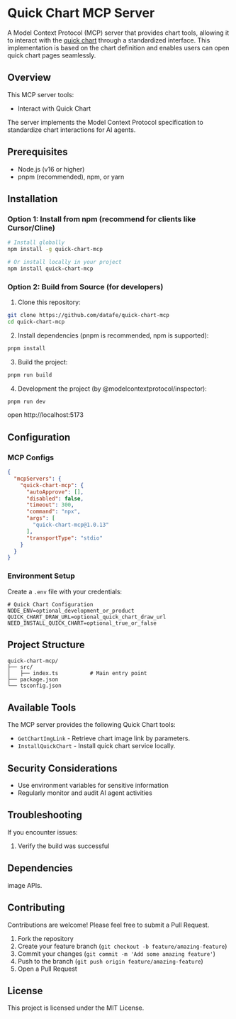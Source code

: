 # Quick Chart MCP Server

A Model Context Protocol (MCP) server that provides chart tools, allowing it to interact with the [quick chart](https://github.com/typpo/quickchart) through a standardized interface. This implementation is based on the chart definition and enables users can open quick chart pages seamlessly.

## Overview

This MCP server tools:

* Interact with Quick Chart

The server implements the Model Context Protocol specification to standardize chart interactions for AI agents.

## Prerequisites

* Node.js (v16 or higher)
* pnpm (recommended), npm, or yarn

## Installation

### Option 1: Install from npm (recommend for clients like Cursor/Cline)

```bash
# Install globally
npm install -g quick-chart-mcp

# Or install locally in your project
npm install quick-chart-mcp
```

### Option 2: Build from Source (for developers)

1. Clone this repository:
```bash
git clone https://github.com/datafe/quick-chart-mcp
cd quick-chart-mcp
```

2. Install dependencies (pnpm is recommended, npm is supported):
```bash
pnpm install
```

3. Build the project:
```bash
pnpm run build
```

4. Development the project (by @modelcontextprotocol/inspector):
```bash
pnpm run dev
```
open http://localhost:5173

## Configuration

### MCP Configs

``` json
{
  "mcpServers": {
    "quick-chart-mcp": {
      "autoApprove": [],
      "disabled": false,
      "timeout": 300,
      "command": "npx",
      "args": [
        "quick-chart-mcp@1.0.13"
      ],
      "transportType": "stdio"
    }
  }
}
```

### Environment Setup

Create a `.env` file with your credentials:

```env
# Quick Chart Configuration
NODE_ENV=optional_development_or_product
QUICK_CHART_DRAW_URL=optional_quick_chart_draw_url
NEED_INSTALL_QUICK_CHART=optional_true_or_false
```

## Project Structure

```
quick-chart-mcp/
├── src/
│   ├── index.ts          # Main entry point
├── package.json
└── tsconfig.json
```

## Available Tools

The MCP server provides the following Quick Chart tools:

* `GetChartImgLink` - Retrieve chart image link by parameters.
* `InstallQuickChart` - Install quick chart service locally.

## Security Considerations

* Use environment variables for sensitive information
* Regularly monitor and audit AI agent activities

## Troubleshooting

If you encounter issues:

1. Verify the build was successful

## Dependencies

image APIs.

## Contributing

Contributions are welcome! Please feel free to submit a Pull Request.

1. Fork the repository
2. Create your feature branch (`git checkout -b feature/amazing-feature`)
3. Commit your changes (`git commit -m 'Add some amazing feature'`)
4. Push to the branch (`git push origin feature/amazing-feature`)
5. Open a Pull Request

## License

This project is licensed under the MIT License.
